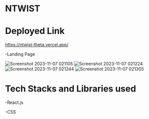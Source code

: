 # NTWIST

# Deployed Link

https://ntwist-theta.vercel.app/

-Landing Page

![Screenshot 2023-11-07 021105](https://github.com/V-sukumar/NTWIST/assets/115460777/0345f243-a28a-4d1b-a901-f6698568432f)
![Screenshot 2023-11-07 021224](https://github.com/V-sukumar/NTWIST/assets/115460777/b22113ab-63e0-4d76-8b13-69f306531614)
![Screenshot 2023-11-07 021244](https://github.com/V-sukumar/NTWIST/assets/115460777/0f37da87-f7c5-46b7-bfbc-9e33cd6a11d6)
![Screenshot 2023-11-07 021305](https://github.com/V-sukumar/NTWIST/assets/115460777/4ba3cc3b-8a58-4d1a-870c-6dde14034fe2)

# Tech Stacks and Libraries used

-React.js

-CSS


